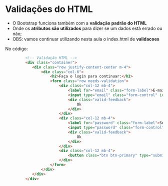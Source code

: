 # Validações do HTML
- O Bootstrap funciona também com a **validação padrão do HTML**
- Onde os **atributos são utilizados** para dizer se um dados está errado ou não;
- OBS: vamos continuar utilizando nesta aula o index.html de **validacoes**

No código:

~~~html
         <!-- Validação HTML -->
         <div class="container">
            <div class="row justify-content-center m-4">
                <div class="col-6">
                    <h2>Faça o login para continuar:</h2>
                    <form class="row needs-validation">
                        <div class="col-12 mb-4">
                            <label for="email" class="form-label">E-mail:</label>
                            <input type="email" class="form-control" id="email" placeholder="Digite seu e-mail" required>
                            <div class="valid-feedback">
                                Ok
                            </div>
                        </div>
                        <div class="col-12 mb-4">
                            <label for="password" class="form-label">Senha:</label>
                            <input type="password" class="form-control" id="password" placeholder="Digite a sua senha" required minlength="5">
                            <div class="valid-feedback">
                                Ok
                            </div>
                        </div>
                        <div class="col-12 mb-4">
                            <button class="btn btn-primary" type="submit">Entrar</button>
                        </div>
                    </form>
                </div>
            </div>
         </div>
~~~